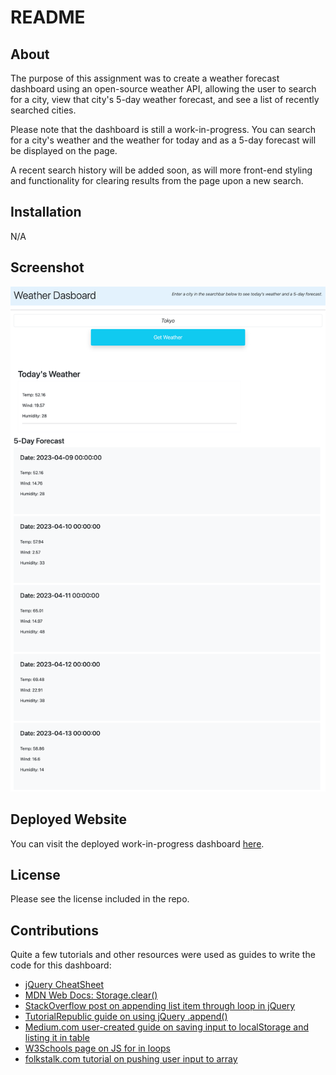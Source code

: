 # README

## About

The purpose of this assignment was to create a weather forecast dashboard using an open-source weather API, allowing the user to search for a city, view that city's 5-day weather forecast, and see a list of recently searched cities. 

Please note that the dashboard is still a work-in-progress. You can search for a city's weather and the weather for today and as a 5-day forecast will be displayed on the page. 

A recent search history will be added soon, as will more front-end styling and functionality for clearing results from the page upon a new search.

## Installation

N/A

## Screenshot

![](./Assets/weatherDashWIP.png)

## Deployed Website

You can visit the deployed work-in-progress dashboard [here](https://sar-kat-hop.github.io/c6-weather-dashboard/).

## License

Please see the license included in the repo. 

## Contributions

Quite a few tutorials and other resources were used as guides to write the code for this dashboard:

- [jQuery CheatSheet](https://htmlcheatsheet.com/jquery/)
- [MDN Web Docs: Storage.clear()](https://developer.mozilla.org/en-US/docs/Web/API/Storage/clear)
- [StackOverflow post on appending list item through loop in jQuery](https://stackoverflow.com/questions/37790228/append-a-list-item-through-loop-in-jquery)
- [TutorialRepublic guide on using jQuery .append()](https://www.tutorialrepublic.com/faq/how-to-add-li-in-an-existing-ul-using-jquery.php)
- [Medium.com user-created guide on saving input to localStorage and listing it in table ](https://medium.com/@umar66655/store-user-input-into-localstorage-and-create-the-table-into-another-page-using-javascript-abcb55202cd4)
- [W3Schools page on JS for in loops](https://www.w3schools.com/js/js_loop_forin.asp)
- [folkstalk.com tutorial on pushing user input to array](https://www.folkstalk.com/tech/push-input-value-to-array-javascript-with-code-examples/)


